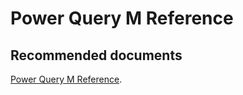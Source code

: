   <properties
	pageTitle="authoring with power query"
	description="authoring with power query"
	service="microsoft.PowerBIDedicated"
	resource="capacities"
	authors="pjfreitas"
	ms.author="pfreitas"	
	displayOrder="900"
	selfHelpType="generic"
	supportTopicIds="32628071"
	productPesIds="16334"
	cloudEnvironments="public, MoonCake, fairfax" 
	articleId="bc0c72ca-d82a-34c5-c090-5e40da9b0312"
/>

# Power Query M Reference

## **Recommended documents**

[Power Query M Reference](https://msdn.microsoft.com/query-bi/m/power-query-m-reference).<br>